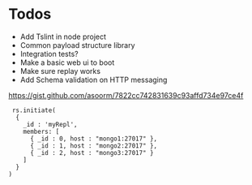 # Todos
 - Add Tslint in node project
 - Common payload structure library
 - Integration tests?
 - Make a basic web ui to boot
 - Make sure replay works
 - Add Schema validation on HTTP messaging

https://gist.github.com/asoorm/7822cc742831639c93affd734e97ce4f

```
 rs.initiate(
  {
    _id : 'myRepl',
    members: [
      { _id : 0, host : "mongo1:27017" },
      { _id : 1, host : "mongo2:27017" },
      { _id : 2, host : "mongo3:27017" }
    ]
  }
)
```